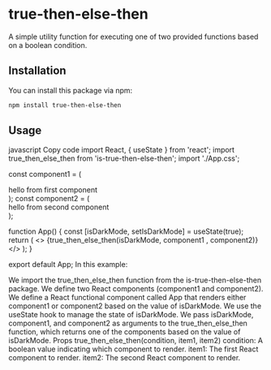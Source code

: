 # true-then-else-then

A simple utility function for executing one of two provided functions based on a boolean condition.

## Installation

You can install this package via npm:

```bash
npm install true-then-else-then
```
## Usage
javascript
Copy code
import React, { useState } from 'react';
import true_then_else_then from 'is-true-then-else-then';
import './App.css';

const component1 = (
  <div>hello from first component</div>
);
const component2 = (
  <div>hello from second component</div>
);

function App() {
  const [isDarkMode, setIsDarkMode] = useState(true);
  return (
    <>
      {true_then_else_then(isDarkMode, component1 , component2)}
    </>
  );
}

export default App;
In this example:

We import the true_then_else_then function from the is-true-then-else-then package.
We define two React components (component1 and component2).
We define a React functional component called App that renders either component1 or component2 based on the value of isDarkMode.
We use the useState hook to manage the state of isDarkMode.
We pass isDarkMode, component1, and component2 as arguments to the true_then_else_then function, which returns one of the components based on the value of isDarkMode.
Props
true_then_else_then(condition, item1, item2)
condition: A boolean value indicating which component to render.
item1: The first React component to render.
item2: The second React component to render.